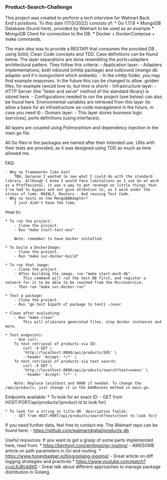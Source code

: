 ### Product-Search-Challenge ###
This project was created to perform a tech interview for Walmart Back End's positions. To this date (17/3/2022) consists of:
    * Go 1.17.8
    * MongoDB Database (found here), provided by Walmart to be used as an example
    * MongoDB Client for connection to the DB.
    * Docker + DockerCompose + make commands.
    
The main idea was to provide a RESTAPI that consumes the provided DB , using Solid, Clean Code concepts and TDD. Case definitions can be found below.
The layer separations are done resembling the ports+adapters architectural pattern. They follow this criteria:
    - Application layer:
        - Adapters implementations, both inbound (inhttp package) and outbound (mongo db adapter and it's mongoclient which embeds). 
        - In the inhttp folder, you may find example responses. In the future this can be changed to allow .golden files, for example (would love to, but time is short)
    - Infrastructure layer:
        - HTTP Server (the "listen and serve" method of the standard library) is stored here.
        - Configurations needed to run the project (see below) can also be found here. Environmental variables are retrieved from this layer (to allow a basis for an infrastructure-as-code management in the future, in case you need it)
    - Domain layer:
        - This layer stores business logic (services), ports definitions (using interfaces). 

All layers are coupled using Polimorphism and dependency injection in the main.go file.

All Go files in the packages are named after their intended use. Utils with their tests are provided, as it was designed using TDD as much as time allowed me. 


FAQ: 

    - Why no frameworks like Gin?
        TBH, because I wanted to see what I could do with the standard library. Although I knew I would face limitations as I use Go at work as a Proffesional, it was a way to get revenge on little things that I've had to bypass and not give attention to, as I work under the stress of time. MAINLY, Routers . And reusing Test Code.
    - Why no tests on the MongoDBAdapter?
        I just didn't have the time.

How to:

    * To run the project:
        - Clone the project.
        - Run "make start-test-env"
        
        Note: remember to have docker installed.
    
    * To build a DockerImage:
        - Clone the project.
        - Run "make svc-docker-build"
    
    * To run that image:
        - Clone the project.
        - After building the image, run "make start-mock-db". 
            This command will run the test DB first, and register a network for it to be able to be reached from the Microservice. 
        - Then run "make svc-docker-run"

    * Test a package: 
        - Clone the project.
        - Run "go test ${path of package to test} -cover 

    * Clean after evaluating:
        - Run "make clean"
            This will eliminate generated files, stop docker instances and more.

    * Test endpoints:
        - Use curl:
        To test retrieval of products via ID:
            curl -X GET \
            'http://localhost:8080/api/products/505' \
            --header 'Accept: */*' \
        To test retrieval of products via text search:
            curl -X GET \
            'http://localhost:8080/api/products/search?text=voees' \
            --header 'Accept: */*' \

        Note: Replace localhost and 8080 if needed. To change the /api/products, just change it in the AddRoutes method in main.go.


Endpoints available:
    * To look for an exact ID:
        - GET from HOST:PORT/api/products/{product id to look for}
    

    * To look for a string in title OR  description fields:
        - GET from HOST:PORT/api/products/search?text={text to look for}


If you need further data, feel free to contact me.
The Walmart repo can be found here:
    - https://github.com/walmartdigital/products-db



Useful resources:
If you want to get a grasp of some parts implemented here, read from:
        * https://benhoyt.com/writings/go-routing/ - AWESOME article on path parameters in Go and routing.
        * https://www.honeybadger.io/blog/golang-logging/  - Great article on diff logging strategies and   practices
        * https://www.youtube.com/watch?v=oL6JBUk6tj0 - Great talk about different approaches to manage package distribution in Golang. 
